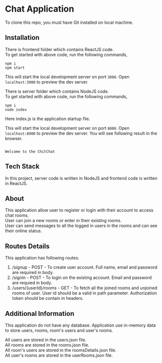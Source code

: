 # Chat Application

To clone this repo, you must have Git installed on local machine.


## Installation

There is frontend folder which contains ReactJS code.<br />
To get started with above code, run the following commands,

```
npm i
npm start

```
This will start the local development server on port `3000`. Open `localhost:3000` to preview the dev server.


There is server folder which contains NodeJS code.<br />
To get started with above code, run the following commands,

```
npm i
node index

```

Here index.js is the application startup file.

This will start the local development server on port `8000`. Open `localhost:8000` to preview the dev server.
You will see following result in the browser.

```

Welcome to the ChitChat

```

## Tech Stack

In this project, server code is written in NodeJS and frontend code is written in ReactJS. 



## About 

This application allow user to register or login with their account to access chat rooms.<br /> 
User can join a new rooms or enter in their existing rooms. <br />
User can send messages to all the logged in users in the rooms and can see their online status.



## Routes Details 

This application has following routes. 

1. /signup - POST - To create user account. Full name, email and password are required in body.
2. /signin - POST - To login on the existing account. Email and password are requied in body.
3. /users/{userId}/rooms - GET - To fetch all the joined rooms and unjoined rooms of user. User id should be a valid in path parameter. Authorization token should be contain in headers.



## Additional Information 

This application do not have any database. Application use in-memory data to store users, rooms, room's users and user's rooms.

All users are stored in the users.json file.<br />
All rooms are stored in the rooms.json file.<br />
All room's users are stored in the roomsDetails.json file.<br />
All user's rooms are stored in the userRooms.json file.
